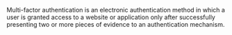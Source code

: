 Multi-factor authentication is an electronic authentication method in which a user is granted access to a website or application only after successfully presenting two or more pieces of evidence to an authentication mechanism.